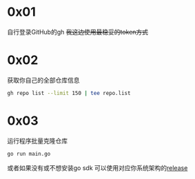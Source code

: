 # 0x01 

自行登录GitHub的gh ~~我这边使用最稳妥的token方式~~

# 0x02

获取你自己的全部仓库信息

```bash
gh repo list --limit 150 | tee repo.list
```

# 0x03

运行程序批量克隆仓库

```bash
go run main.go
```

或者如果没有或不想安装go sdk 可以使用对应你系统架构的[release]()

